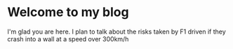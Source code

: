 # Welcome to my blog

I'm glad you are here. I plan to talk about the risks taken by F1 driven if they crash into a wall at a speed over 300km/h
